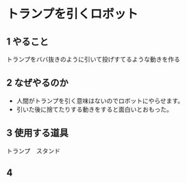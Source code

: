 # トランプを引くロボット
## 1 やること
トランプをババ抜きのように引いて投げすてるような動きを作る
## 2 なぜやるのか
- 人間がトランプを引く意味はないのでロボットにやらせます。
- 引いた後に捨てたりする動きをすると面白いとおもった。
## 3 使用する道具
トランプ　スタンド
## 4 
